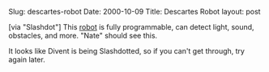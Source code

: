 Slug: descartes-robot
Date: 2000-10-09
Title: Descartes Robot
layout: post

[via &quot;Slashdot&quot;] This <a href="http://www.divent.com/descartes.html">robot</a> is fully programmable, can detect light, sound, obstacles, and more. &quot;Nate&quot; should see this.

It looks like Divent is being Slashdotted, so if you can&#39;t get through, try again later.
